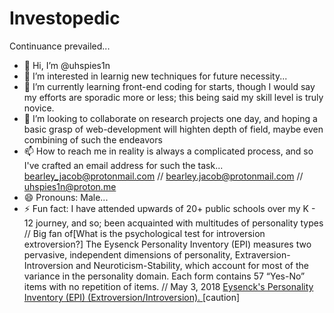 # Investopedic
Continuance prevailed...
- 👋 Hi, I’m @uhspies1n
- 👀 I’m interested in learnig new techniques for future necessity...
- 🌱 I’m currently learning front-end coding for starts, though I would say my efforts are sporadic more or less; this being said my skill level is truly novice.
- 💞️ I’m looking to collaborate on research projects one day, and hoping a basic grasp of web-development will highten depth of field, maybe even combining of such the endeavors 
- 📫 How to reach me in reality is always a complicated process, and so I've crafted an email address for such the task... bearley_jacob@protonmail.com // bearley.jacob@protonmail.com // uhspies1n@proton.me
- 😄 Pronouns: Male...
- ⚡ Fun fact: I have attended upwards of 20+ public schools over my K - 12 journey, and so; been acquainted with multitudes of personality types // Big fan of[What is the psychological test for introversion extroversion?]
The Eysenck Personality Inventory (EPI) measures two pervasive, independent dimensions of personality, Extraversion-Introversion and Neuroticism-Stability, which account for most of the variance in the personality domain. Each form contains 57 “Yes-No” items with no repetition of items. // May 3, 2018
<a href='https://chsresults.com/blog/test/eysencks-personality-inventory-epi-extroversionintroversion/#:~:text=The%20Eysenck%20Personality%20Inventory%20(EPI,with%20no%20repetition%20of%20items'>Eysenck's Personality Inventory (EPI) (Extroversion/Introversion). </a> [caution]
